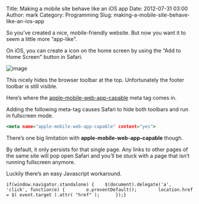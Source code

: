 Title: Making a mobile site behave like an iOS app
Date: 2012-07-31 03:00
Author: mark
Category: Programming
Slug: making-a-mobile-site-behave-like-an-ios-app

So you’ve created a nice, mobile-friendly website. But now you want it
to seem a little more “app-like".

On iOS, you can create a icon on the home screen by using the “Add to
Home Screen" button in Safari.

![image][]

This nicely hides the browser toolbar at the top. Unfortunately the
footer toolbar is still visible.

Here’s where the [apple-mobile-web-app-capable][] meta tag comes in.

Adding the following meta-tag causes Safari to hide both toolbars and
run in fullscreen mode.


~~~~ {.html name="code"}
<meta name="apple-mobile-web-app-capable" content="yes">
~~~~



There’s one big limitation with **apple-mobile-web-app-capable** though.

By default, it only persists for that single page. Any links to other
pages of the same site will pop open Safari and you’ll be stuck with a
page that isn’t running fullscreen anymore.

Luckily there’s an easy Javascript workaround.


~~~~ {.javascript name="code"}
if(window.navigator.standalone) {    $(document).delegate('a', 'click', function(e) {        e.preventDefault();        location.href = $( event.target ).attr( "href" );      });}
~~~~



  [image]: http://i.imgur.com/TIaPR.png
  [apple-mobile-web-app-capable]: http://developer.apple.com/library/safari/#documentation/appleapplications/reference/SafariHTMLRef/Articles/MetaTags.html
